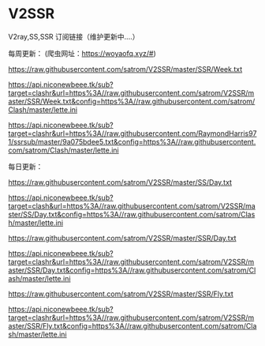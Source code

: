 # V2SSR
 V2ray,SS,SSR 订阅链接（维护更新中....）


每周更新：  (爬虫网址：https://woyaofq.xyz/#)

https://raw.githubusercontent.com/satrom/V2SSR/master/SSR/Week.txt

https://api.niconewbeee.tk/sub?target=clashr&url=https%3A//raw.githubusercontent.com/satrom/V2SSR/master/SSR/Week.txt&config=https%3A//raw.githubusercontent.com/satrom/Clash/master/lette.ini

https://api.niconewbeee.tk/sub?target=clashr&url=https%3A//raw.githubusercontent.com/RaymondHarris971/ssrsub/master/9a075bdee5.txt&config=https%3A//raw.githubusercontent.com/satrom/Clash/master/lette.ini

每日更新：

https://raw.githubusercontent.com/satrom/V2SSR/master/SS/Day.txt

https://api.niconewbeee.tk/sub?target=clash&url=https%3A//raw.githubusercontent.com/satrom/V2SSR/master/SS/Day.txt&config=https%3A//raw.githubusercontent.com/satrom/Clash/master/lette.ini


https://raw.githubusercontent.com/satrom/V2SSR/master/SSR/Day.txt

https://api.niconewbeee.tk/sub?target=clashr&url=https%3A//raw.githubusercontent.com/satrom/V2SSR/master/SSR/Day.txt&config=https%3A//raw.githubusercontent.com/satrom/Clash/master/lette.ini


https://raw.githubusercontent.com/satrom/V2SSR/master/SSR/Fly.txt

https://api.niconewbeee.tk/sub?target=clashr&url=https%3A//raw.githubusercontent.com/satrom/V2SSR/master/SSR/Fly.txt&config=https%3A//raw.githubusercontent.com/satrom/Clash/master/lette.ini
